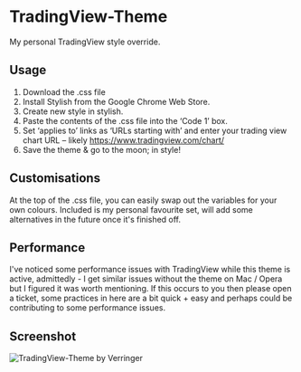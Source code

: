 # TradingView-Theme

My personal TradingView style override.

## Usage

1) Download the .css file
2) Install Stylish from the Google Chrome Web Store.
3) Create new style in stylish.
4) Paste the contents of the .css file into the ‘Code 1’ box.
5) Set ‘applies to’ links as ‘URLs starting with’ and enter your trading view chart URL – likely https://www.tradingview.com/chart/
6) Save the theme & go to the moon; in style!
	
## Customisations

At the top of the .css file, you can easily swap out the variables for your own colours. Included is my personal favourite set, will add some alternatives in the future once it's finished off.

## Performance

I've noticed some performance issues with TradingView while this theme is active, admittedly - I get similar issues without the theme on Mac / Opera but I figured it was worth mentioning. If this occurs to you then please open a ticket, some practices in here are a bit quick + easy and perhaps could be contributing to some performance issues.

## Screenshot

![TradingView-Theme by Verringer](https://verringer.com/wp-content/uploads/2021/02/image.png)
